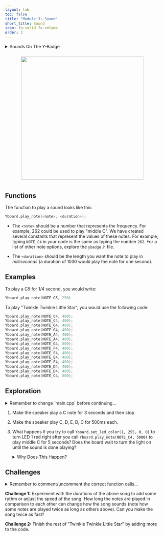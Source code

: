 ```yaml
---
layout: lab
toc: false
title: "Module 3: Sound"
short_title: Sound
icon: fa-solid fa-volume
order: 3
---
```


<details markdown="block">
<summary markdown="span">Sounds On The Y-Badge
</summary>
Y-Badge v3 has a speaker and Y-Badge v2 has a buzzer. Both can be used to play sounds. The speaker is able to play a wider range of sounds, but the buzzer is simpler to use. Both are able to play sounds by turning an electromagnet on and off at high speeds. The magnetic field that is produced vibrates a small disk very quickly, creating the sound you hear. We can specify the frequency of the buzzer in order to play different notes, and how long that note is played for.
</details>

<p align="center"><img src="{% link media/buzzer.png %}" width="400" hspace="5%" vspace="2%"/></p>

## Functions

The function to play a sound looks like this:
```cpp
Yboard.play_note(<note>, <duration>);
```


* The `<note>` should be a number that represents the frequency. For example, 262 could be used to play "middle C". We have created several constants that represent the values of these notes. For example, typing `NOTE_C4` in your code is the same as typing the number `262`. For a list of other note options, explore the `ybadge.h` file.

* The `<duration>` should be the length you want the note to play in _milliseconds_ (a duration of 1000 would play the note for one second).

## Examples

To play a G5 for 1/4 second, you would write:

```cpp
Yboard.play_note(NOTE_G5, 250)
```

To play "Twinkle Twinkle Little Star", you would use the following code:

```cpp
Yboard.play_note(NOTE_C4, 400);
Yboard.play_note(NOTE_C4, 400);
Yboard.play_note(NOTE_G4, 400);
Yboard.play_note(NOTE_G4, 400);
Yboard.play_note(NOTE_A4, 400);
Yboard.play_note(NOTE_A4, 400);
Yboard.play_note(NOTE_G4, 800);
Yboard.play_note(NOTE_F4, 400);
Yboard.play_note(NOTE_F4, 400);
Yboard.play_note(NOTE_E4, 400);
Yboard.play_note(NOTE_E4, 400);
Yboard.play_note(NOTE_D4, 400);
Yboard.play_note(NOTE_D4, 400);
Yboard.play_note(NOTE_C4, 800);
```


## Exploration

<details markdown="block">
<summary markdown="span">Remember to change `main.cpp` before continuing...
</summary>
> 📝 **_NOTE:_** You will need to go to `main.cpp` and change the comments to call the correct activity function:
```c
// delay_activity();
sound_activity();
```
</details>

1. Make the speaker play a C note for 3 seconds and then stop. 

1. Make the speaker play C, D, E, D, C for 500ms each.

1. What happens if you try to call `Yboard.set_led_color(1, 255, 0, 0)` to turn LED 1 red right after you call `Yboard.play_note(NOTE_C4, 5000)` to play middle C for 5 seconds? Does the board wait to turn the light on until the sound is done playing?
    <details markdown="block">
    <summary markdown="span">Why Does This Happen?
    </summary>
    
    The `Yboard.play_note()` function is a **non-blocking** function, which means other functions that are called after it will actually run at the same time. However, the speaker can only play one note at a time, so any additional `Yboard.play_note()` calls will wait until the one before has finished.
    </details>

## Challenges

<details markdown="block">
<summary markdown="span">Remember to comment/uncomment the correct function calls...
</summary>
_Remember to comment out the `sound_exploration();` call in the `sound_activity` function and uncomment the correct challenge function:_

```c
sound_exploration();
// sound_challenge1();
// sound_challenge2();
```
</details>

**Challenge 1:** Experiment with the durations of the above song to add some rythm or adjust the speed of the song. How long the notes are played in comparison to each other can change how the song sounds (note how some notes are played twice as long as others above). Can you make the song twice as fast?

**Challenge 2:** Finish the rest of "Twinkle Twinkle Little Star" by adding more to the code.
